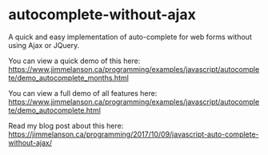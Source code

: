 # autocomplete-without-ajax
A quick and easy implementation of auto-complete for web forms without using Ajax or JQuery.

You can view a quick demo of this here:
https://www.jimmelanson.ca/programming/examples/javascript/autocomplete/demo_autocomplete_months.html

You can view a full demo of all features here:
https://www.jimmelanson.ca/programming/examples/javascript/autocomplete/demo_autocomplete.html

Read my blog post about this here:
https://jimmelanson.ca/programming/2017/10/09/javascript-auto-complete-without-ajax/
